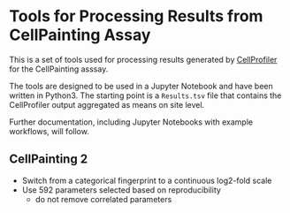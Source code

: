 # Tools for Processing Results from CellPainting Assay

This is a set of tools used for processing results generated by [CellProfiler](https://cellprofiler.org) for the CellPainting asssay.

The tools are designed to be used in a Jupyter Notebook and have been written in Python3.
The starting point is a `Results.tsv` file that contains the CellProfiler output aggregated as means on site level.

Further documentation, including Jupyter Notebooks with example workflows, will follow.

## CellPainting 2
* Switch from a categorical fingerprint to a continuous log2-fold scale
* Use 592 parameters selected based on reproducibility
    - do not remove correlated parameters
